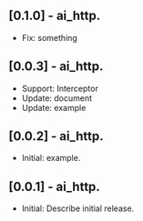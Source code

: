 ## [0.1.0] - ai_http.

* Fix: something

## [0.0.3] - ai_http.

* Support: Interceptor
* Update: document
* Update: example

## [0.0.2] - ai_http.

* Initial: example.

## [0.0.1] - ai_http.

* Initial: Describe initial release.

